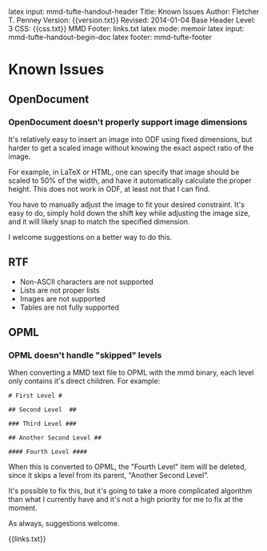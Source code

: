 latex input:	mmd-tufte-handout-header
Title:	Known Issues
Author:	Fletcher T. Penney
Version:	{{version.txt}}
Revised:	2014-01-04 
Base Header Level:	3
CSS:	{{css.txt}}
MMD Footer:	links.txt
latex mode:	memoir
latex input:	mmd-tufte-handout-begin-doc
latex footer:	mmd-tufte-footer


# Known Issues #

## OpenDocument ##

### OpenDocument doesn't properly support image dimensions ###

It's relatively easy to insert an image into ODF using fixed dimensions, but
harder to get a scaled image without knowing the exact aspect ratio of the
image.

For example, in LaTeX or HTML, one can specify that image should be scaled to
50% of the width, and have it automatically calculate the proper height. This
does not work in ODF, at least not that I can find.

You have to manually adjust the image to fit your desired constraint. It's
easy to do, simply hold down the shift key while adjusting the image size, and
it will likely snap to match the specified dimension.

I welcome suggestions on a better way to do this.


## RTF ##

* Non-ASCII characters are not supported
* Lists are not proper lists
* Images are not supported
* Tables are not fully supported

## OPML ##

### OPML doesn't handle "skipped" levels ###

When converting a MMD text file to OPML with the mmd binary, each level only
contains it's direct children. For example:

	# First Level #

	## Second Level  ##

	### Third Level ###

	## Another Second Level ##

	#### Fourth Level ####

When this is converted to OPML, the "Fourth Level" item will be deleted, since it skips a level from its parent, "Another Second Level".

It's possible to fix this, but it's going to take a more complicated algorithm than what I currently have and it's not a high priority for me to fix at the moment.

As always, suggestions welcome.


{{links.txt}}
